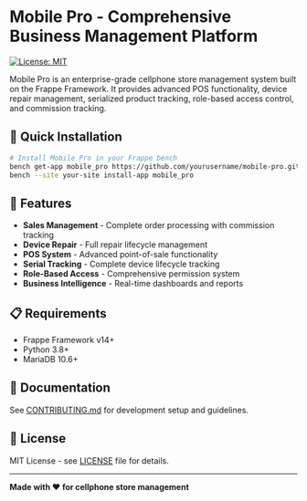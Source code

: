 # Mobile Pro - Comprehensive Business Management Platform

[![License: MIT](https://img.shields.io/badge/License-MIT-yellow.svg)](https://opensource.org/licenses/MIT)

Mobile Pro is an enterprise-grade cellphone store management system built on the Frappe Framework. It provides advanced POS functionality, device repair management, serialized product tracking, role-based access control, and commission tracking.

## 🚀 Quick Installation

```bash
# Install Mobile Pro in your Frappe bench
bench get-app mobile_pro https://github.com/yourusername/mobile-pro.git
bench --site your-site install-app mobile_pro
```

## 📱 Features

- **Sales Management** - Complete order processing with commission tracking
- **Device Repair** - Full repair lifecycle management
- **POS System** - Advanced point-of-sale functionality  
- **Serial Tracking** - Complete device lifecycle tracking
- **Role-Based Access** - Comprehensive permission system
- **Business Intelligence** - Real-time dashboards and reports

## 📋 Requirements

- Frappe Framework v14+
- Python 3.8+
- MariaDB 10.6+

## 📖 Documentation

See [CONTRIBUTING.md](CONTRIBUTING.md) for development setup and guidelines.

## 📝 License

MIT License - see [LICENSE](LICENSE) file for details.

---

**Made with ❤️ for cellphone store management**
